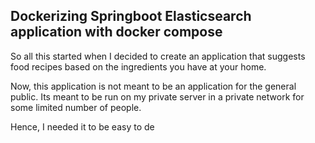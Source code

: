 ## Dockerizing Springboot Elasticsearch application with docker compose

So all this started when I decided to create an application that suggests food recipes based on the ingredients you have at your home. 

Now, this application is not meant to be an application for the general public. Its meant to be run on my private server in a private network for some limited number of people. 

Hence, I needed it to be easy to de
<!--stackedit_data:
eyJoaXN0b3J5IjpbMjMzOTI4NTIwLDY4NzYwMTYwMiwxMDE0ND
QxMDIxXX0=
-->